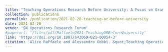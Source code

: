 ```yaml
---
title: "Teaching Operations Research Before University: A Focus on Grades 9–12"
collection: publications
permalink: /publication/2021-02-20-teaching-or-before-university
date: 2021-02-20
venue: 'SN Operations Research Forum'
#paperurl: '/files/pdf/Raffaele2021-TeachingORBeforeUniversity'
link: 'https://doi.org/10.1007/s43069-021-00054-3'
citation: 'Alice Raffaele and Alessandro Gobbi. &quot;Teaching Operations Research Before University: A Focus on Grades 9–12&quot;. <i>SN Operations Research Forum</i>, volume 2, page 13, 2021.'
---
```

